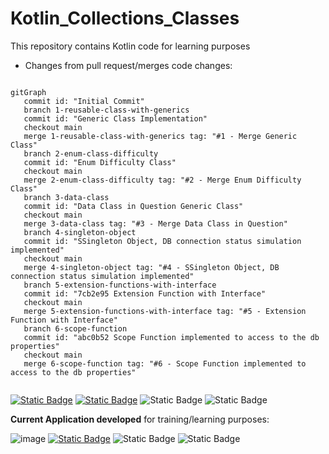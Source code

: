 # Kotlin_Collections_Classes
This repository contains Kotlin code for learning purposes


- Changes from pull request/merges code changes:
  
```mermaid

gitGraph
   commit id: "Initial Commit"
   branch 1-reusable-class-with-generics
   commit id: "Generic Class Implementation"
   checkout main
   merge 1-reusable-class-with-generics tag: "#1 - Merge Generic Class"
   branch 2-enum-class-difficulty
   commit id: "Enum Difficulty Class"
   checkout main
   merge 2-enum-class-difficulty tag: "#2 - Merge Enum Difficulty Class"
   branch 3-data-class
   commit id: "Data Class in Question Generic Class"
   checkout main
   merge 3-data-class tag: "#3 - Merge Data Class in Question"
   branch 4-singleton-object
   commit id: "SSingleton Object, DB connection status simulation implemented"
   checkout main
   merge 4-singleton-object tag: "#4 - SSingleton Object, DB connection status simulation implemented"
   branch 5-extension-functions-with-interface
   commit id: "7cb2e95 Extension Function with Interface"
   checkout main
   merge 5-extension-functions-with-interface tag: "#5 - Extension Function with Interface"
   branch 6-scope-function
   commit id: "abc0b52 Scope Function implemented to access to the db properties"
   checkout main
   merge 6-scope-function tag: "#6 - Scope Function implemented to access to the db properties"
  

```




  [![Static Badge](https://img.shields.io/badge/BFranco_94-black?style=flat-square&logo=github)](https://github.com/BFranco-94)
  [![Static Badge](https://img.shields.io/badge/bryanfranco94-blue?style=flat-square&logo=linkedin)](https://www.linkedin.com/in/bryanfranco94/)
  ![Static Badge](https://img.shields.io/badge/Kotlin%20Jr.%20Developer-green?style=flat-square&logo=kotlin&label=Kotlin)
  ![Static Badge](https://img.shields.io/badge/QA%20Functional%20Tester-blue?style=flat-square&logo=meta&logoColor=%230082fb&label=QA%20Manual)


**Current Application developed** for training/learning purposes:

![image](https://github.com/user-attachments/assets/15b56b93-bb0e-4072-86e3-003590a1d513)
[![Static Badge](https://img.shields.io/badge/Pull%20Request%20Current%20Progress-black?style=flat-square&logo=github)](https://github.com/BFranco-94/Kotlin_Collections_Classes/pull/12)
![Static Badge](https://img.shields.io/badge/Application%20Progress-green?style=flat-square&logo=kotlin&label=Kotlin)
![Static Badge](https://img.shields.io/badge/Application%20Progress-green?style=flat-square&logo=android&label=Android)


